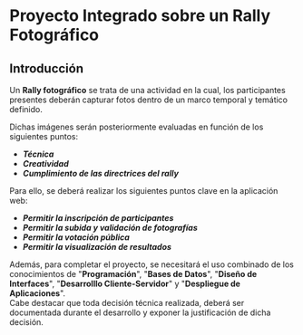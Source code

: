 # Proyecto Integrado sobre un Rally Fotográfico

## Introducción
Un <b>Rally fotográfico</b> se trata de una actividad en la cual, los participantes presentes deberán capturar fotos dentro de un marco temporal y temático definido.

Dichas imágenes serán posteriormente evaluadas en función de los siguientes puntos:
  - <b><i>Técnica</i></b>
  - <b><i>Creatividad</i></b>
  - <b><i>Cumplimiento de las directrices del rally</i></b>

Para ello, se deberá realizar los siguientes puntos clave en la aplicación web:
  - <b><i>Permitir la inscripción de participantes</i></b>
  - <b><i>Permitir la subida y validación de fotografías</i></b>
  - <b><i>Permitir la votación pública</i></b>
  - <b><i>Permitir la visualización de resultados</i></b>

Además, para completar el proyecto, se necesitará el uso combinado de los conocimientos de "<b>Programación</b>", "<b>Bases de Datos</b>", "<b>Diseño de Interfaces</b>", "<b>Desarrolllo Cliente-Servidor</b>" y "<b>Despliegue de Aplicaciones</b>". <br>
Cabe destacar que toda decisión técnica realizada, deberá ser documentada durante el desarrollo y exponer la justificación de dicha decisión.
